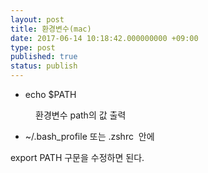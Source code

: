 ```yaml
---
layout: post
title: 환경변수(mac)
date: 2017-06-14 10:18:42.000000000 +09:00
type: post
published: true
status: publish
---
```

<dl>
<dt>
<ul>
<li>echo $PATH</li>
</ul>
</dt>
<dd>
환경변수 path의 값 출력
</dd>
</dl>
<ul>
<li>~/.bash_profile 또는 .zshrc  안에</li>
</ul>
<p>export PATH 구문을 수정하면 된다.</p>
